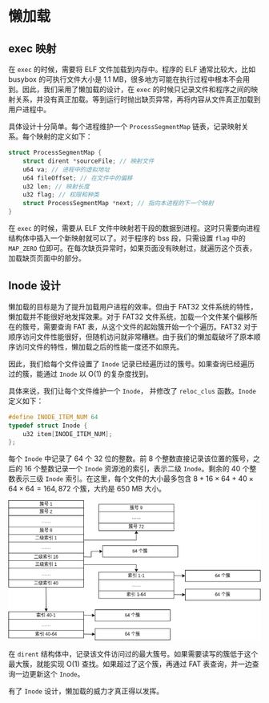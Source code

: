 # 懒加载

## exec 映射

在 `exec` 的时候，需要将 ELF 文件加载到内存中。程序的 ELF 通常比较大，比如 busybox 的可执行文件大小是 1.1 MB，很多地方可能在执行过程中根本不会用到。因此，我们采用了懒加载的设计，在 `exec` 的时候只记录文件和程序之间的映射关系，并没有真正加载。等到运行时抛出缺页异常，再将内容从文件真正加载到用户进程中。

具体设计十分简单。每个进程维护一个 `ProcessSegmentMap` 链表，记录映射关系。每个映射的定义如下：

```c
struct ProcessSegmentMap {
    struct dirent *sourceFile; // 映射文件
    u64 va; // 进程中的虚拟地址
    u64 fileOffset; // 在文件中的偏移
    u32 len; // 映射长度
    u32 flag; // 权限和种类
    struct ProcessSegmentMap *next; // 指向本进程的下一个映射
}
```

在 `exec` 的时候，需要从 ELF 文件中映射若干段的数据到进程。这时只需要向进程结构体中插入一个新映射就可以了。对于程序的 bss 段，只需设置 `flag` 中的 `MAP_ZERO` 位即可。在每次缺页异常时，如果页面没有映射过，就遍历这个页表，加载缺页页面中的部分。

## Inode 设计

懒加载的目标是为了提升加载用户进程的效率。但由于 FAT32 文件系统的特性，懒加载并不能很好地发挥效果。对于 FAT32 文件系统，加载一个文件某个偏移所在的簇号，需要查询 FAT 表，从这个文件的起始簇开始一个个遍历。FAT32 对于顺序访问文件性能很好，但随机访问就非常糟糕。由于我们的懒加载破坏了原本顺序访问文件的特性，懒加载之后的性能一度还不如原先。

因此，我们给每个文件设置了 `Inode` 记录已经遍历过的簇号。如果查询已经遍历过的簇，能通过 `Inode` 以 O(1) 的复杂度找到。

具体来说，我们让每个文件维护一个 `Inode`， 并修改了 `reloc_clus` 函数。`Inode` 定义如下：

```c
#define INODE_ITEM_NUM 64
typedef struct Inode {
    u32 item[INODE_ITEM_NUM];
};
```

每个 `Inode` 中记录了 64 个 32 位的整数。前 8 个整数直接记录该位置的簇号，之后的 16 个整数记录一个 `Inode` 资源池的索引，表示二级 `Inode`。剩余的 40 个整数表示三级 `Inode` 索引。在这里，每个文件的大小最多包含 $8 + 16 \times 64 + 40 \times 64 \times 64 = 164,872$ 个簇，大约是 650 MB 大小。

![inode](image/inode.png)

在 `dirent` 结构体中，记录该文件访问过的最大簇号。如果需要读写的簇低于这个最大簇，就能实现 O(1) 查找。如果超过了这个簇，再通过 FAT 表查询，并一边查询一边更新这个 `Inode`。

有了 `Inode` 设计，懒加载的威力才真正得以发挥。
